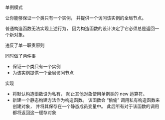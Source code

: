 单例模式

让你能够保证一个类只有一个实例， 并提供一个访问该实例的全局节点。


普通构造函数无法实现上述行为， 因为构造函数的设计决定了它必须总是返回一个新对象。

违反了单一职责原则

同时做了两件事
- 保证一个类只有一个实例
- 为该实例提供一个全局访问节点

实现

- 将默认构造函数设为私有， 防止其他对象使用单例类的 new 运算符。
- 新建一个静态构建方法作为构造函数。 该函数会 “偷偷” 调用私有构造函数来创建对象， 并将其保存在一个静态成员变量中。 此后所有对于该函数的调用都将返回这一缓存对象